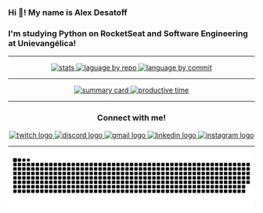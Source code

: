   ### Hi 👋! My name is Alex Desatoff
  ### I'm studying Python on RocketSeat and Software Engineering at Unievangélica!

---

<div align="center">
    <a href="https://github.com/Desatoff">
      <img src="http://github-profile-summary-cards.vercel.app/api/cards/stats?username=Desatoff&theme=algolia" height="150" alt="stats" />
      <img src="http://github-profile-summary-cards.vercel.app/api/cards/repos-per-language?username=Desatoff&theme=algolia" height="150" alt="laguage by repo" />
      <img src="http://github-profile-summary-cards.vercel.app/api/cards/most-commit-language?username=Desatoff&theme=algolia" height="150" alt="language by commit" />
    </a>
</div>

---

<div align="center">
  <a href="https://github.com/Desatoff">
    <img src="http://github-profile-summary-cards.vercel.app/api/cards/profile-details?username=Desatoff&theme=algolia" height="150" alt="summary card"/>
    <img src= "http://github-profile-summary-cards.vercel.app/api/cards/productive-time?username=Desatoff&theme=algolia&utcOffset=8" height="150" alt="productive time" />
  </a>
</div>

---

<div align="center">
  <h3>Connect with me!</h3>

  <a href="https://www.twitch.tv/nuclefar" target="_blank">
    <img src="https://img.shields.io/static/v1?message=Twitch&logo=twitch&label=&color=003A8C&logoColor=white&labelColor=&style=for-the-badge" height="35" alt="twitch logo" />
  </a>
  
  <a href="https://discord.gg/Q22EqJxNXM" target="_blank">
    <img src="https://img.shields.io/static/v1?message=Discord&logo=discord&label=&color=003A8C&logoColor=white&labelColor=&style=for-the-badge" height="35" alt="discord logo" />
  </a>
  
  <a href="mailto:alexdesatoff2007@gmail.com">
    <img src="https://img.shields.io/static/v1?message=Gmail&logo=gmail&label=&color=003A8C&logoColor=white&labelColor=&style=for-the-badge" height="35" alt="gmail logo" />
  </a>
  
  <a href="https://www.linkedin.com/in/alex-desatoff-56a93934b/" target="_blank">
    <img src="https://img.shields.io/static/v1?message=LinkedIn&logo=linkedin&label=&color=003A8C&logoColor=white&labelColor=&style=for-the-badge" height="35" alt="linkedin logo" />
  </a>
  
  <a href="https://www.instagram.com/alexdesatoff">
    <img src="https://img.shields.io/static/v1?message=Instagram&logo=instagram&label=&color=003A8C&logoColor=white&labelColor=&style=for-the-badge" height="35" alt="instagram logo" />
  </a>

</div>


---

![snake gif](https://github.com/Desatoff/Desatoff/blob/output/github-snake-dark.svg)
